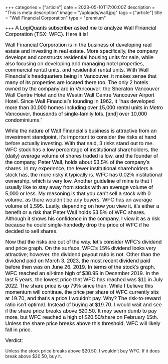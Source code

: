 +++
categories = ["article"]
date = 2023-05-10T17:00:00Z
description = "This is meta description"
image = "/uploads/wall.jpg"
tags = ["article"]
title = "Wall Financial Corporation"
type = "premium"

+++
<span style="color:black"><span style="font-family:Arial; font-size:1.2em;">A LogiQuants subscriber asked me to analyze Wall Financial Corporation (TSX: WFC). Here it is!</span></span>

<span style="color:black"><span style="font-family:Arial; font-size:1.2em;">Wall Financial Corporation is in the business of developing real estate and investing in real estate. More specifically, the company develops and constructs residential housing units for sale, while also focusing on developing and managing hotel properties, commercial rental units, and residential rental units. With Wall Financial’s headquarters being in Vancouver, it makes sense that many of its properties are located there too. The only 2 hotels owned by the company are in Vancouver: the Sheraton Vancouver Wall Centre Hotel and the Westin Wall Centre Vancouver Airport Hotel. Since Wall Financial’s founding in 1962, it “has developed more than 30,000 homes including over 15,000 rental units in Metro Vancouver, thousands of single-family lots, [and] over 10,000 condominiums.”</span></span>

<span style="color:black"><span style="font-family:Arial; font-size:1.2em;">While the nature of Wall Financial’s business is attractive from an investment standpoint, it’s important to consider the risks at hand before actually investing. With that said, 3 risks stand out to me. WFC stock has a low percentage of institutional shareholders, the (daily) average volume of shares traded is low, and the founder of the company, Peter Wall, holds about 53.5% of the company’s shares. In my experience, the fewer institutional shareholders a stock has, the more risky it typically is. WFC has 0.02% institutional ownership, which is very low. Another guideline of mine is that I usually like to stay away from stocks with an average volume of 5,000 or less. My reasoning is that you can’t sell a stock with 0 volume, as there wouldn’t be any buyers. WFC has an average volume of 1,595. Lastly, depending on how you view it, it’s either a benefit or a risk that Peter Wall holds 53.5% of WFC shares. Although it shows his confidence in the company, I view it as a risk because he could single-handedly drop the price of WFC if he decided to sell shares.</span></span>

<span style="color:black"><span style="font-family:Arial; font-size:1.2em;">Now that the risks are out of the way, let’s consider WFC's dividend and price graph. On the surface, WFC’s 15% dividend looks very attractive; however, the dividend payout ratio is not. Other than the dividend paid on March 3, 2023, the most recent dividend paid before then was on June 26, 2019. In terms of the stock’s graph, WFC reached an all-time high of $38.95 in December 2019. In the last 5 years, the lowest price that WFC has reached was $11 in July 2022. The share price is up 79% since then. While I believe this momentum will continue, the price per share of WFC currently sits at 19.70, and that’s a price I wouldn’t pay. Why? The risk-to-reward ratio isn’t optimal. Instead of buying at $19.70, I would wait and see if the share price breaks above $20.50. It may seem dumb to pay more, but WFC reached a high of $20.50/share on February 15th. Unless the share price breaks above this threshold, WFC will likely fall in price.</span></span>

<span style="color:black"><span style="font-family:Arial; font-size:1.2em;">Verdict:

Unless the stock price breaks above $20.50, I wouldn’t buy WFC. If it does break above $20.50, buy it.

</span></span>
